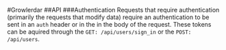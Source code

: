 #Growlerdar
##API
###Authentication
Requests that require authentication (primarily the requests that modify data)
require an authentication to be sent in an `auth` header or in the in the body
of the request. These tokens can be aquired through the `GET: /api/users/sign_in`
or the `POST: /api/users`.
